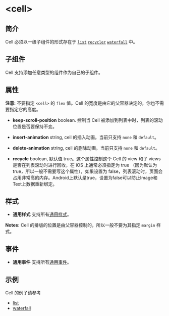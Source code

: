# &lt;cell&gt;

## 简介

Cell 必须以一级子组件的形式存在于 [`list`](./list.html) [`recycler`](./list.html) [`waterfall`](./waterfall.html) 中。

## 子组件

Cell 支持添加任意类型的组件作为自己的子组件。

## 属性

**注意:** 不要指定 `<cell>` 的 `flex` 值。Cell 的宽度是由它的父容器决定的，你也不需要指定它的高度。

* **keep-scroll-position** boolean. 控制当 Cell 被添加到列表中时，列表的滚动位置是否要保持不变。

* **insert-animation** string, cell 的插入动画。当前只支持 `none` 和 `default`。
* **delete-animation** string, cell 的删除动画。当前只支持 `none` 和 `default`。

* **recycle** boolean,  默认值 true。这个属性控制这个 Cell 的 view 和子 views 是否在列表滚动时进行回收，在 iOS 上通常必须指定为 true （因为默认为 true，所以一般不需要写这个属性），如果设置为 false，列表滚动时，页面会占用非常高的内存。Android上默认是true，设置为false可以防止Image和Text上数据重新绑定。

## 样式

* **通用样式** 支持所有[通用样式](../styles/common-styles.html)。

**Notes:** Cell 的排版的位置是由父容器控制的，所以一般不要为其指定 `margin` 样式。

## 事件

* **通用事件** 支持所有[通用事件](../events/common-events.html)。

## 示例

Cell 的例子请参考
* [list](./list.html)
* [waterfall](./waterfall.html)
